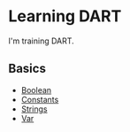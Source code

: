 # Learning DART

I'm training DART.

## Basics
* [Boolean](basics/declaring.dart#L24)
* [Constants](basics/declaring.dart#L12)
* [Strings](basics/declaring.dart#L18)
* [Var](basics/declaring.dart#L3)